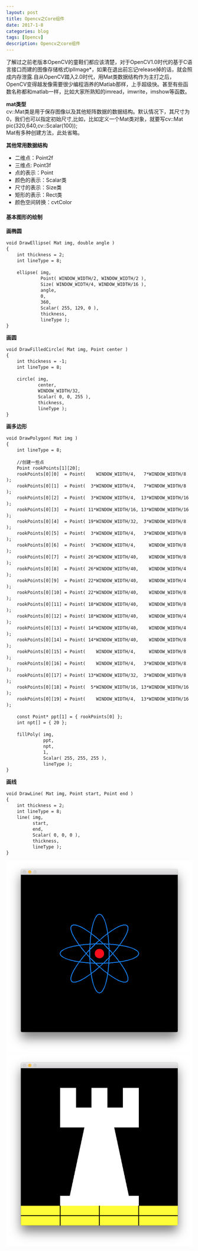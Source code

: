 ```yaml
---
layout: post
title: Opencv之Core组件
date: 2017-1-8
categories: blog
tags: [Opencv]
description: Opencv之core组件
---
```


了解过之前老版本OpenCV的童鞋们都应该清楚，对于OpenCV1.0时代的基于C语言接口而建的图像存储格式IplImage*，如果在退出前忘记release掉的话，就会照成内存泄露.自从OpenCV踏入2.0时代，用Mat类数据结构作为主打之后，OpenCV变得越发像需要很少编程涵养的Matlab那样，上手超级快。甚至有些函数名称都和matlab一样，比如大家所熟知的imread，imwrite，imshow等函数。        

**mat类型**      
cv::Mat类是用于保存图像以及其他矩阵数据的数据结构。默认情况下，其尺寸为0，我们也可以指定初始尺寸,比如，比如定义一个Mat类对象，就要写cv::Mat pic(320,640,cv::Scalar(100));           
Mat有多种创建方法，此处省略。       

**其他常用数据结构**      

- 二维点：Point2f    
- 三维点: Point3f    
- 点的表示：Point    
- 颜色的表示：Scalar类     
- 尺寸的表示：Size类     
- 矩形的表示：Rect类      
- 颜色空间转换：cvtColor      

#### 基本图形的绘制     
 
**画椭圆**     

```
void DrawEllipse( Mat img, double angle )
{
    int thickness = 2;
    int lineType = 8;

    ellipse( img,
             Point( WINDOW_WIDTH/2, WINDOW_WIDTH/2 ),
             Size( WINDOW_WIDTH/4, WINDOW_WIDTH/16 ),
             angle,
             0,
             360,
             Scalar( 255, 129, 0 ),
             thickness,
             lineType );
}
```

**画圆**        

```
void DrawFilledCircle( Mat img, Point center )
{
    int thickness = -1;
    int lineType = 8;

    circle( img,
            center,
            WINDOW_WIDTH/32,
            Scalar( 0, 0, 255 ),
            thickness,
            lineType );
}
```

**画多边形**     

```
void DrawPolygon( Mat img )
{
    int lineType = 8;

    //创建一些点
    Point rookPoints[1][20];
    rookPoints[0][0]  = Point(    WINDOW_WIDTH/4,   7*WINDOW_WIDTH/8 );
    rookPoints[0][1]  = Point(  3*WINDOW_WIDTH/4,   7*WINDOW_WIDTH/8 );
    rookPoints[0][2]  = Point(  3*WINDOW_WIDTH/4,  13*WINDOW_WIDTH/16 );
    rookPoints[0][3]  = Point( 11*WINDOW_WIDTH/16, 13*WINDOW_WIDTH/16 );
    rookPoints[0][4]  = Point( 19*WINDOW_WIDTH/32,  3*WINDOW_WIDTH/8 );
    rookPoints[0][5]  = Point(  3*WINDOW_WIDTH/4,   3*WINDOW_WIDTH/8 );
    rookPoints[0][6]  = Point(  3*WINDOW_WIDTH/4,     WINDOW_WIDTH/8 );
    rookPoints[0][7]  = Point( 26*WINDOW_WIDTH/40,    WINDOW_WIDTH/8 );
    rookPoints[0][8]  = Point( 26*WINDOW_WIDTH/40,    WINDOW_WIDTH/4 );
    rookPoints[0][9]  = Point( 22*WINDOW_WIDTH/40,    WINDOW_WIDTH/4 );
    rookPoints[0][10] = Point( 22*WINDOW_WIDTH/40,    WINDOW_WIDTH/8 );
    rookPoints[0][11] = Point( 18*WINDOW_WIDTH/40,    WINDOW_WIDTH/8 );
    rookPoints[0][12] = Point( 18*WINDOW_WIDTH/40,    WINDOW_WIDTH/4 );
    rookPoints[0][13] = Point( 14*WINDOW_WIDTH/40,    WINDOW_WIDTH/4 );
    rookPoints[0][14] = Point( 14*WINDOW_WIDTH/40,    WINDOW_WIDTH/8 );
    rookPoints[0][15] = Point(    WINDOW_WIDTH/4,     WINDOW_WIDTH/8 );
    rookPoints[0][16] = Point(    WINDOW_WIDTH/4,   3*WINDOW_WIDTH/8 );
    rookPoints[0][17] = Point( 13*WINDOW_WIDTH/32,  3*WINDOW_WIDTH/8 );
    rookPoints[0][18] = Point(  5*WINDOW_WIDTH/16, 13*WINDOW_WIDTH/16 );
    rookPoints[0][19] = Point(    WINDOW_WIDTH/4,  13*WINDOW_WIDTH/16 );

    const Point* ppt[1] = { rookPoints[0] };
    int npt[] = { 20 };

    fillPoly( img,
              ppt,
              npt,
              1,
              Scalar( 255, 255, 255 ),
              lineType );
}
```

**画线**      

```
void DrawLine( Mat img, Point start, Point end )
{
    int thickness = 2;
    int lineType = 8;
    line( img,
          start,
          end,
          Scalar( 0, 0, 0 ),
          thickness,
          lineType );
}
```

![](https://raw.githubusercontent.com/whuhan2013/myImage/master/opencv/chapter2/p1.png)
![](https://raw.githubusercontent.com/whuhan2013/myImage/master/opencv/chapter2/p2.png)



